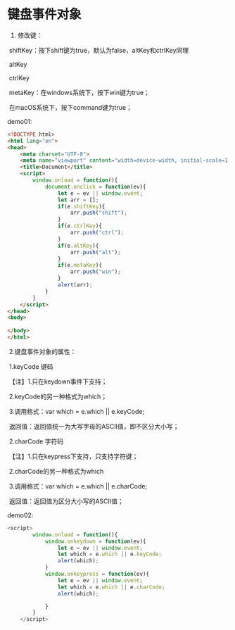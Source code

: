 # 键盘事件对象

1. 修改键：

​	shiftKey：按下shift键为true，默认为false，altKey和ctrlKey同理

​	altKey

​	ctrlKey

​	metaKey：在windows系统下，按下win键为true；

​			    在macOS系统下，按下command键为true；

demo01:

```html
<!DOCTYPE html>
<html lang="en">
<head>
    <meta charset="UTF-8">
    <meta name="viewport" content="width=device-width, initial-scale=1.0">
    <title>Document</title>
    <script>
        window.onload = function(){
            document.onclick = function(ev){
                let e = ev || window.event;
                let arr = [];
                if(e.shiftKey){
                    arr.push("shift");
                }
                if(e.ctrlKey){
                    arr.push("ctrl");
                }
                if(e.altKey){
                    arr.push("alt");
                }
                if(e.metaKey){
                    arr.push("win");
                }
                alert(arr);
            }
        }
    </script>
</head>
<body>
    
</body>
</html>
```

​     2.键盘事件对象的属性：

​	  1.keyCode 键码

​	  【注】1.只在keydown事件下支持；

​		      2.keyCode的另一种格式为which；

​		      3.调用格式：var which = e.which || e.keyCode;

​		返回值：返回值统一为大写字母的ASCII值，即不区分大小写；

​	    2.charCode 字符码

​	    【注】1.只在keypress下支持，只支持字符键；

​			2.charCode的另一种格式为which

​			3.调用格式：var which = e.which || e.charCode;

​		 返回值：返回值为区分大小写的ASCII值；

demo02:

```javascript
<script>
        window.onload = function(){
            window.onkeydown = function(ev){
                let e = ev || window.event;
                let which = e.which || e.keyCode;
                alert(which);
            }
            window.onkeypress = function(ev){
                let e = ev || window.event;
                let which = e.which || e.charCode;
                alert(which);

            }
        }
    </script>
```

